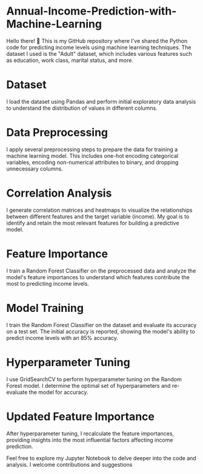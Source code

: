 # Annual-Income-Prediction-with-Machine-Learning
Hello there! 👋 This is my GitHub repository where I've shared the Python code for predicting income levels using machine learning techniques. The dataset I used is the "Adult" dataset, which includes various features such as education, work class, marital status, and more.

# Dataset
I load the dataset using Pandas and perform initial exploratory data analysis to understand the distribution of values in different columns.

# Data Preprocessing
I apply several preprocessing steps to prepare the data for training a machine learning model. This includes one-hot encoding categorical variables, encoding non-numerical attributes to binary, and dropping unnecessary columns.

# Correlation Analysis
I generate correlation matrices and heatmaps to visualize the relationships between different features and the target variable (income). My goal is to identify and retain the most relevant features for building a predictive model.

# Feature Importance
I train a Random Forest Classifier on the preprocessed data and analyze the model's feature importances to understand which features contribute the most to predicting income levels.

# Model Training
I train the Random Forest Classifier on the dataset and evaluate its accuracy on a test set. The initial accuracy is reported, showing the model's ability to predict income levels with an 85% accuracy.

# Hyperparameter Tuning
I use GridSearchCV to perform hyperparameter tuning on the Random Forest model. I determine the optimal set of hyperparameters and re-evaluate the model for accuracy.

# Updated Feature Importance
After hyperparameter tuning, I recalculate the feature importances, providing insights into the most influential factors affecting income prediction.

Feel free to explore my Jupyter Notebook to delve deeper into the code and analysis. I welcome contributions and suggestions
